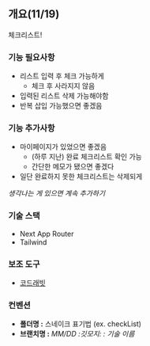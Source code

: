 ## 개요(11/19)

체크리스트!

### 기능 필요사항

- 리스트 입력 후 체크 가능하게
  - 체크 후 사라지지 않음
- 입력된 리스트 삭제 가능해야함
- 반복 삽입 가능했으면 좋겠음

### 기능 추가사항

- 마이페이지가 있었으면 좋겠음
  - (하루 지난) 완료 체크리스트 확인 가능
  - 간단한 메모가 됐으면 좋겠다
- 일단 완료하지 못한 체크리스트는 삭제되게

_생각나는 게 있으면 계속 추가하기_

### 기술 스택

- Next App Router
- Tailwind

### 보조 도구

- [코드래빗](https://www.coderabbit.ai/)

### 컨벤션

- **폴더명 :** 스네이크 표기법 (ex. checkList)
- **브랜치명 :** _MM/DD :깃모지: : 기술 이름_
